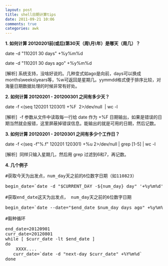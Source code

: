 ```yaml
---
layout: post
title: shell日期计算tips
date: 2011-09-21 10:06
comments: true
categories: awk
---
```

<strong>1. 如何计算 20120201前(或后)第30天（周\月\年）是哪天（周几）？</strong>

date -d "110201 30 days" +%y%m%d

date -d "110201 30 days ago" +%y%m%d

[解析] 系统支持，没啥好说的。几种变式如ago是向前，days可以换成months\weeks\years等，%w可返回是星期几。yymmdd格式便于排序比较，对海量日期数据处理的时候非常有好处。

<strong>2. 如何计算 20120201 - 201200301 之间有多少天？</strong>

date -f &lt;(seq 120201 120301) +%F  2&gt;/dev/null  | wc -l

[解析]  -f 参数从文件中读取每一行给 date 作为 +%F 日期输出，如果是错误的日期当然就会报错，这里屏蔽掉错误信息。能输出的就是可用的日期，然后记数。

<strong>3. 如何计算 20120201 - 20120301 之间有多少个工作日？</strong>

date -f &lt;(seq -f"%.f" 120201 120301) +%u 2&gt;/dev/null | grep [1-5] | wc -l

[解析]  同样只输入星期几，然后用 grep 过滤到6和7，再记数。

<strong>4. 几个例子 </strong>
<pre class="brush: shell; gutter: true">#获取今天为出发点，num_day天之前的6位数字日期（如110823）

begin_date=`date -d "$CURRENT_DAY -${num_day} day" '+%y%m%d' `

#获取end_date这天为出发点， num_day天之前的6位数字日期

begin_date=`date --date="$end_date $num_day days ago" +%y%m%d`

#毅种循环

end_date=20120901
curr_date=20120801
while [ $curr_date -lt $end_date ]
do
    XXXX....
   curr_date=`date -d "next-day $curr_date" +%Y%m%d`
done
</pre>
<p align="left"></p>
